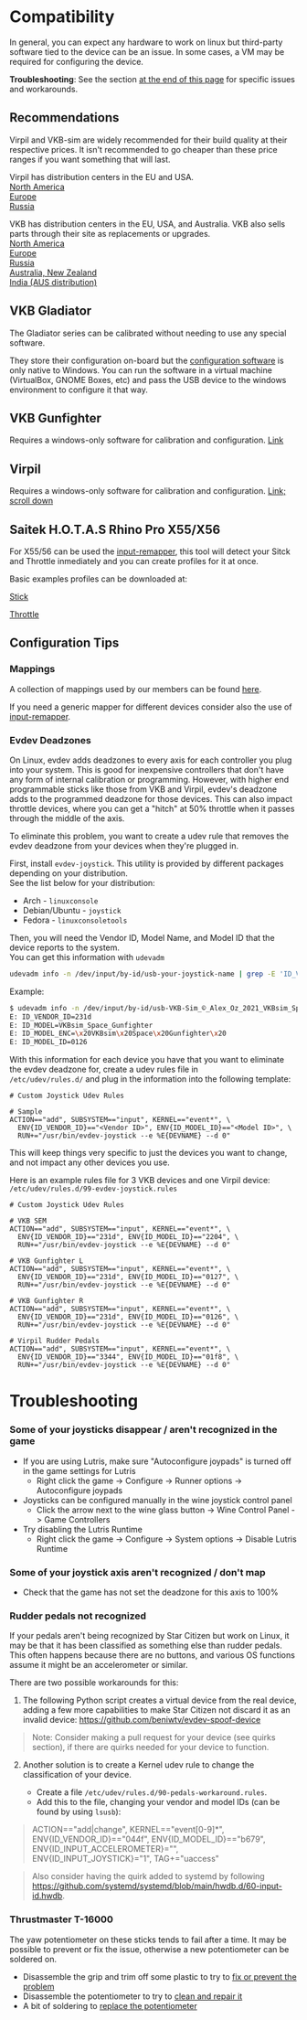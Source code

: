 # Compatibility

In general, you can expect any hardware to work on linux but third-party software tied to the device can be an issue. In some cases, a VM may be required for configuring the device.

**Troubleshooting**: See the section [at the end of this page](#troubleshooting) for specific issues and workarounds.

## Recommendations

Virpil and VKB-sim are widely recommended for their build quality at their respective prices. It isn't recommended to go cheaper than these price ranges if you want something that will last.

Virpil has distribution centers in the EU and USA.  
[North America](https://virpil-controls.us.com/)  
[Europe](https://virpil-controls.eu/)  
[Russia](https://virpil.by/)  

VKB has distribution centers in the EU, USA, and Australia. VKB also sells parts through their site as replacements or upgrades.  
[North America](https://www.vkbcontrollers.com/)  
[Europe](https://flightsimcontrols.com/)  
[Russia](https://shop.vkb-sim.pro/)  
[Australia, New Zealand](https://vkb-sim.com.au/)  
[India (AUS distribution)](https://vkb-sim.in/)  

## VKB Gladiator

The Gladiator series can be calibrated without needing to use any special software.

They store their configuration on-board but the [configuration software](https://www.vkbcontrollers.com/pages/downloads) is only native to Windows. You can run the software in a virtual machine (VirtualBox, GNOME Boxes, etc) and pass the USB device to the windows environment to configure it that way.

## VKB Gunfighter

Requires a windows-only software for calibration and configuration. [Link](https://www.vkbcontrollers.com/pages/downloads)

## Virpil 
    
Requires a windows-only software for calibration and configuration. [Link; scroll down](https://support.virpil.com/en/support/solutions)

## Saitek H.O.T.A.S Rhino Pro X55/X56

For X55/56 can be used the [input-remapper](https://github.com/sezanzeb/input-remapper), this tool will detect your Sitck and Throttle inmediately and you can create profiles for it at once.

Basic examples profiles can be downloaded at:

[Stick](https://github.com/starcitizen-lug/mappings/blob/main/input-remapper/saitek-rhino-55/StarCitizenStick.json)

[Throttle](https://github.com/starcitizen-lug/mappings/blob/main/input-remapper/saitek-rhino-55/StarCitizenThrottle.json)


## Configuration Tips

### Mappings

A collection of mappings used by our members can be found [here](https://github.com/starcitizen-lug/mappings).

If you need a generic mapper for different devices consider also the use of [input-remapper](https://github.com/sezanzeb/input-remapper).

### Evdev Deadzones

On Linux, evdev adds deadzones to every axis for each controller you plug into your system.  This is good for inexpensive controllers that don't have any form of internal calibration or programming.  However, with higher end programmable sticks like those from VKB and Virpil, evdev's deadzone adds to the programmed deadzone for those devices.  This can also impact throttle devices, where you can get a "hitch" at 50% throttle when it passes through the middle of the axis.

To eliminate this problem, you want to create a udev rule that removes the evdev deadzone from your devices when they're plugged in.

First, install `evdev-joystick`. This utility is provided by different packages depending on your distribution.  
See the list below for your distribution:
* Arch - `linuxconsole`
* Debian/Ubuntu - `joystick`
* Fedora - `linuxconsoletools`

Then, you will need the Vendor ID, Model Name, and Model ID that the device reports to the system.  
You can get this information with `udevadm`

```bash
udevadm info -n /dev/input/by-id/usb-your-joystick-name | grep -E 'ID_VENDOR_ID|ID_MODEL_ID|ID_MODEL'
```

Example:
```bash
$ udevadm info -n /dev/input/by-id/usb-VKB-Sim_©_Alex_Oz_2021_VKBsim_Space_Gunfighter-event-joystick | grep -E 'ID_VENDOR_ID|ID_MODEL_ID|ID_MODEL'
E: ID_VENDOR_ID=231d
E: ID_MODEL=VKBsim_Space_Gunfighter
E: ID_MODEL_ENC=\x20VKBsim\x20Space\x20Gunfighter\x20
E: ID_MODEL_ID=0126
```

With this information for each device you have that you want to eliminate the evdev deadzone for, create a udev rules file in  
`/etc/udev/rules.d/` and plug in the information into the following template:

```
# Custom Joystick Udev Rules

# Sample
ACTION=="add", SUBSYSTEM=="input", KERNEL=="event*", \
  ENV{ID_VENDOR_ID}=="<Vendor ID>", ENV{ID_MODEL_ID}=="<Model ID>", \
  RUN+="/usr/bin/evdev-joystick --e %E{DEVNAME} --d 0" 
```

This will keep things very specific to just the devices you want to change, and not impact any other devices you use.


Here is an example rules file for 3 VKB devices and one Virpil device:  
`/etc/udev/rules.d/99-evdev-joystick.rules`
```
# Custom Joystick Udev Rules

# VKB SEM
ACTION=="add", SUBSYSTEM=="input", KERNEL=="event*", \
  ENV{ID_VENDOR_ID}=="231d", ENV{ID_MODEL_ID}=="2204", \
  RUN+="/usr/bin/evdev-joystick --e %E{DEVNAME} --d 0" 

# VKB Gunfighter L
ACTION=="add", SUBSYSTEM=="input", KERNEL=="event*", \
  ENV{ID_VENDOR_ID}=="231d", ENV{ID_MODEL_ID}=="0127", \
  RUN+="/usr/bin/evdev-joystick --e %E{DEVNAME} --d 0" 

# VKB Gunfighter R
ACTION=="add", SUBSYSTEM=="input", KERNEL=="event*", \
  ENV{ID_VENDOR_ID}=="231d", ENV{ID_MODEL_ID}=="0126", \
  RUN+="/usr/bin/evdev-joystick --e %E{DEVNAME} --d 0" 

# Virpil Rudder Pedals
ACTION=="add", SUBSYSTEM=="input", KERNEL=="event*", \
  ENV{ID_VENDOR_ID}=="3344", ENV{ID_MODEL_ID}=="01f8", \
  RUN+="/usr/bin/evdev-joystick --e %E{DEVNAME} --d 0" 
```

# Troubleshooting

### Some of your joysticks disappear / aren't recognized in the game
- If you are using Lutris, make sure "Autoconfigure joypads" is turned off in the game settings for Lutris
    - Right click the game -> Configure -> Runner options -> Autoconfigure joypads
- Joysticks can be configured manually in the wine joystick control panel
    - Click the arrow next to the wine glass button -> Wine Control Panel -> Game Controllers
- Try disabling the Lutris Runtime
    - Right click the game -> Configure -> System options -> Disable Lutris Runtime

### Some of your joystick axis aren't recognized / don't map
- Check that the game has not set the deadzone for this axis to 100%

### Rudder pedals not recognized
If your pedals aren't being recognized by Star Citizen but work on Linux, it may be that it has been classified as something else than rudder pedals. This often happens because there are no buttons, and various OS functions assume it might be an accelerometer or similar.

There are two possible workarounds for this:

1) The following Python script creates a virtual device from the real device, adding a few more capabilities to make Star Citizen not discard it as an invalid device:
https://github.com/beniwtv/evdev-spoof-device

> Note: Consider making a pull request for your device (see quirks section), if there are quirks needed for your device to function.

2) Another solution is to create a Kernel udev rule to change the classification of your device. 

    * Create a file `/etc/udev/rules.d/90-pedals-workaround.rules`.
    * Add this to the file, changing your vendor and model IDs (can be found by using `lsusb`):

> ACTION=="add|change", KERNEL=="event[0-9]*", ENV{ID_VENDOR_ID}=="044f", ENV{ID_MODEL_ID}=="b679", ENV{ID_INPUT_ACCELEROMETER}="", ENV{ID_INPUT_JOYSTICK}="1", TAG+="uaccess"

> Also consider having the quirk added to systemd by following https://github.com/systemd/systemd/blob/main/hwdb.d/60-input-id.hwdb.

### Thrustmaster T-16000

The yaw potentiometer on these sticks tends to fail after a time. It may be possible to prevent or fix the issue, otherwise a new potentiometer can be soldered on.
- Disassemble the grip and trim off some plastic to try to [fix or prevent the problem](https://www.reddit.com/r/hotas/comments/9h5va3/t16000_yaw_fixed/)
- Disassemble the potentiometer to try to [clean and repair it](https://www.reddit.com/r/hotas/comments/7ec712/comment/dq58sy8/?context=3)
- A bit of soldering to [replace the potentiometer](https://www.reddit.com/r/hotas/comments/cronns/comment/ex8oo4b/?context=3)
